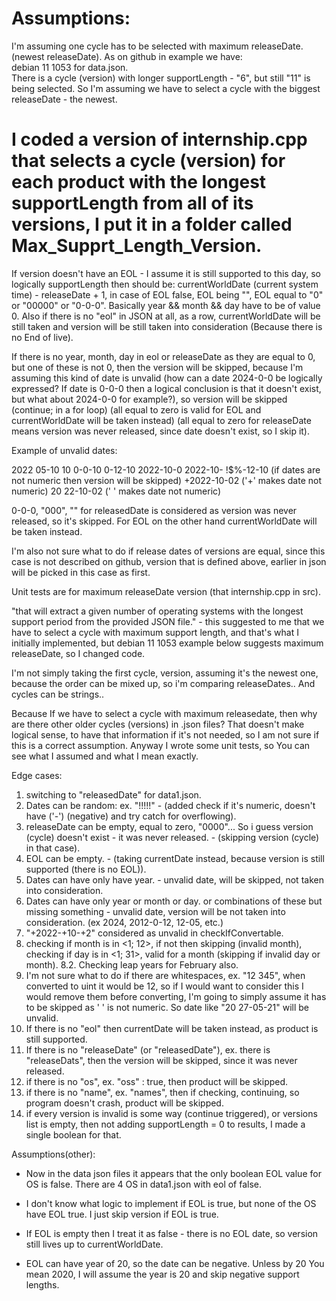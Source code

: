 # Assumptions:

I'm assuming one cycle has to be selected with maximum releaseDate. (newest releaseDate). As on github in example we have: <br/>
debian 11 1053 for data.json. <br/>
There is a cycle (version) with longer supportLength - "6", but still "11" is being selected. So I'm assuming we have to select a cycle with the biggest releaseDate - the newest.

# I coded a version of internship.cpp that selects a cycle (version) for each product with the longest supportLength from all of its versions, I put it in a folder called Max_Supprt_Length_Version.

If version doesn't have an EOL - I assume it is still supported to this day, so logically supportLength then should be: currentWorldDate (current system time) - releaseDate + 1, in case of EOL false, EOL being "", EOL equal to "0" or "00000" or "0-0-0". Basically year && month && day have to be of value 0.
Also if there is no "eol" in JSON at all, as a row, currentWorldDate will be still taken and version will be still taken into consideration (Because there is no End of live).

If there is no year, month, day in eol or releaseDate as they are equal to 0, but one of these is not 0, then the version will be skipped, because I'm assuming this kind of date is unvalid (how can a date 2024-0-0 be logically expressed? If date is 0-0-0 then a logical conclusion is that it doesn't exist, but what about 2024-0-0 for example?), so version will be skipped (continue; in a for loop) (all equal to zero is valid for EOL and currentWorldDate will be taken instead) (all equal to zero for releaseDate means version was never released, since date doesn't exist, so I skip it).

Example of unvalid dates:

2022
05-10
10
0-0-10
0-12-10
2022-10-0
2022-10-
!$%-12-10 (if dates are not numeric then version will be skipped)
+2022-10-02 ('+' makes date not numeric)
20 22-10-02 (' ' makes date not numeric)

0-0-0, "000", "" for releasedDate is considered as version was never released, so it's skipped.
For EOL on the other hand currentWorldDate will be taken instead. 


I'm also not sure what to do if release dates of versions are equal, since this case is not described on github, version that is defined above, earlier in json will be picked in this case as first.

Unit tests are for maximum releaseDate version (that internship.cpp in src).

"that will extract a given number of operating systems with the longest support period from the provided JSON file." -
this suggested to me that we have to select a cycle with maximum support length, and that's what I initially implemented, but debian 11 1053 example below suggests maximum releaseDate, so I changed code.


I'm not simply taking the first cycle, version, assuming it's the newest one, because the order can be mixed up, so i'm comparing releaseDates..
And cycles can be strings..

Because If we have to select a cycle with maximum releasedate, then why are there other older cycles (versions) in .json files? That doesn't make logical sense, to have that information if it's not needed, so I am not sure if this is a correct assumption. Anyway I wrote some unit tests, so You can see what I assumed and what I mean exactly.

Edge cases:

1. switching to "releasedDate" for data1.json.
2. Dates can be random: ex. "!!!!!" - (added check if it's numeric, doesn't have ('-') (negative) and try catch for overflowing).
3. releaseDate can be empty, equal to zero, "0000"... So i guess version (cycle) doesn't exist - it was never released. - (skipping version (cycle) in that case).
4. EOL can be empty. - (taking currentDate instead, because version is still supported (there is no EOL)).
5. Dates can have only have year. - unvalid date, will be skipped, not taken into consideration.
6. Dates can have only year or month or day. or combinations of these but missing something - unvalid date, version will be not taken into consideration. (ex 2024, 2012-0-12, 12-05, etc.)
7. "+2022-+10-+2" considered as unvalid in checkIfConvertable.
8. checking if month is in <1; 12>, if not then skipping (invalid month), checking if day is in <1; 31>, valid for a month (skipping if invalid day or month).
8.2. Checking leap years for February also.
9. I'm not sure what to do if there are whitespaces, ex. "12 345", when converted to uint it would be 12, so if I would want to consider this I would remove them before converting, I'm going to simply assume it has to be skipped as ' ' is not numeric. So date like "20 27-05-21" will be unvalid.
10. If there is no "eol" then currentDate will be taken instead, as product is still supported.
11. If there is no  "releaseDate" (or "releasedDate"), ex. there is "releaseDats", then the version will be skipped, since it was never released. 
12. if there is no "os", ex. "oss" : true, then product will be skipped.
13. if there is no "name", ex. "names", then if checking, continuing, so program doesn't crash, product will be skipped.
14. if every version is invalid is some way (continue triggered), or versions list is empty, then not adding supportLength = 0 to results, I made a single boolean for that.

Assumptions(other):

- Now in the data json files it appears that the only boolean EOL value for OS is false. There are 4 OS in data1.json with eol of false.
- I don't know what logic to implement if EOL is true, but none of the OS have EOL true. I just skip version if EOL is true.
          
- If EOL is empty then I treat it as false - there is no EOL date, so version still lives up to currentWorldDate.
- EOL can have year of 20, so the date can be negative. Unless by 20 You mean 2020, I will assume the year is 20 and skip negative support lengths.


